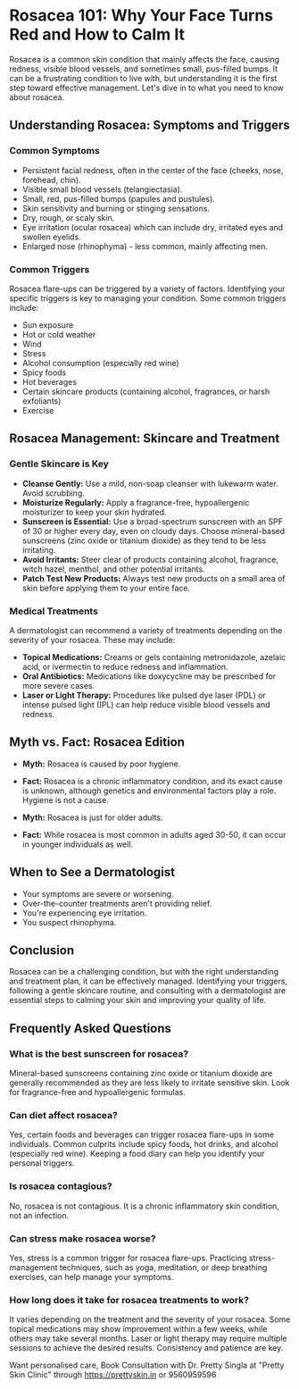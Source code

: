 # Rosacea 101: Why Your Face Turns Red and How to Calm It

Rosacea is a common skin condition that mainly affects the face, causing redness, visible blood vessels, and sometimes small, pus-filled bumps. It can be a frustrating condition to live with, but understanding it is the first step toward effective management. Let's dive in to what you need to know about rosacea.

## Understanding Rosacea: Symptoms and Triggers

### Common Symptoms

*   Persistent facial redness, often in the center of the face (cheeks, nose, forehead, chin).
*   Visible small blood vessels (telangiectasia).
*   Small, red, pus-filled bumps (papules and pustules).
*   Skin sensitivity and burning or stinging sensations.
*   Dry, rough, or scaly skin.
*   Eye irritation (ocular rosacea) which can include dry, irritated eyes and swollen eyelids.
*   Enlarged nose (rhinophyma) - less common, mainly affecting men.

### Common Triggers

Rosacea flare-ups can be triggered by a variety of factors. Identifying your specific triggers is key to managing your condition. Some common triggers include:

*   Sun exposure
*   Hot or cold weather
*   Wind
*   Stress
*   Alcohol consumption (especially red wine)
*   Spicy foods
*   Hot beverages
*   Certain skincare products (containing alcohol, fragrances, or harsh exfoliants)
*   Exercise

## Rosacea Management: Skincare and Treatment

### Gentle Skincare is Key

*   **Cleanse Gently:** Use a mild, non-soap cleanser with lukewarm water. Avoid scrubbing.
*   **Moisturize Regularly:** Apply a fragrance-free, hypoallergenic moisturizer to keep your skin hydrated.
*   **Sunscreen is Essential:** Use a broad-spectrum sunscreen with an SPF of 30 or higher every day, even on cloudy days. Choose mineral-based sunscreens (zinc oxide or titanium dioxide) as they tend to be less irritating.
*   **Avoid Irritants:** Steer clear of products containing alcohol, fragrance, witch hazel, menthol, and other potential irritants.
*   **Patch Test New Products:** Always test new products on a small area of skin before applying them to your entire face.

### Medical Treatments

A dermatologist can recommend a variety of treatments depending on the severity of your rosacea. These may include:

*   **Topical Medications:** Creams or gels containing metronidazole, azelaic acid, or ivermectin to reduce redness and inflammation.
*   **Oral Antibiotics:** Medications like doxycycline may be prescribed for more severe cases.
*   **Laser or Light Therapy:** Procedures like pulsed dye laser (PDL) or intense pulsed light (IPL) can help reduce visible blood vessels and redness.

## Myth vs. Fact: Rosacea Edition

*   **Myth:** Rosacea is caused by poor hygiene.
*   **Fact:** Rosacea is a chronic inflammatory condition, and its exact cause is unknown, although genetics and environmental factors play a role. Hygiene is not a cause.

*   **Myth:** Rosacea is just for older adults.
*   **Fact:** While rosacea is most common in adults aged 30-50, it can occur in younger individuals as well.

## When to See a Dermatologist

*   Your symptoms are severe or worsening.
*   Over-the-counter treatments aren't providing relief.
*   You're experiencing eye irritation.
*   You suspect rhinophyma.

## Conclusion

Rosacea can be a challenging condition, but with the right understanding and treatment plan, it can be effectively managed. Identifying your triggers, following a gentle skincare routine, and consulting with a dermatologist are essential steps to calming your skin and improving your quality of life.

## Frequently Asked Questions

### What is the best sunscreen for rosacea?

Mineral-based sunscreens containing zinc oxide or titanium dioxide are generally recommended as they are less likely to irritate sensitive skin. Look for fragrance-free and hypoallergenic formulas.

### Can diet affect rosacea?

Yes, certain foods and beverages can trigger rosacea flare-ups in some individuals. Common culprits include spicy foods, hot drinks, and alcohol (especially red wine). Keeping a food diary can help you identify your personal triggers.

### Is rosacea contagious?

No, rosacea is not contagious. It is a chronic inflammatory skin condition, not an infection.

### Can stress make rosacea worse?

Yes, stress is a common trigger for rosacea flare-ups. Practicing stress-management techniques, such as yoga, meditation, or deep breathing exercises, can help manage your symptoms.

### How long does it take for rosacea treatments to work?

It varies depending on the treatment and the severity of your rosacea. Some topical medications may show improvement within a few weeks, while others may take several months. Laser or light therapy may require multiple sessions to achieve the desired results. Consistency and patience are key.

Want personalised care, Book Consultation with Dr. Pretty Singla at "Pretty Skin Clinic" through https://prettyskin.in or 9560959596
